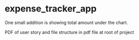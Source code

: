 # expense_tracker_app

One small addition is showing total amount under the chart.

PDF of user story and file structure in pdf file at root of project
